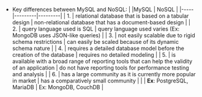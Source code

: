 * Key differences between MySQL and NoSQL:
| |MySQL | NoSQL |
|-----|---------|---------|
| 1. | relational database that is based on a tabular design | non-relational database that has a document-based design |
| 2. | query language used is SQL | query language used varies (Ex: MongoDB uses JSON-like queries) |
| 3. | not easily scalable due to rigid schema restrictions | can easily be scaled because of its dynamic schema nature |
| 4. | requires a detailed database model before the creation of the database | requires no detailed modeling |
| 5. | is available with a broad range of reporting tools that can help the validity of an application | do not have reporting tools for performance testing and analysis |
| 6. | has a large community as it is currently more popular in market | has a comparatively small community |
| | **Ex**: PostgreSQL, MariaDB | Ex: MongoDB, CouchDB |
